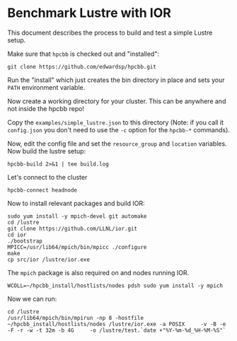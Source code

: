 # Benchmark Lustre with IOR

This document describes the process to build and test a simple Lustre setup.

Make sure that `hpcbb` is checked out and "installed":

    git clone https://github.com/edwardsp/hpcbb.git

Run the "install" which just creates the bin directory in place and sets your `PATH` environment variable.

Now create a working directory for your cluster.  This can be anywhere and not inside the hpcbb repo!

Copy the `examples/simple_lustre.json` to this directory (Note: if you call it `config.json` you don't need to use the `-c` option for the `hpcbb-*` commands).

Now, edit the config file and set the `resource_group` and `location` variables. Now build the lustre setup:

    hpcbb-build 2>&1 | tee build.log

Let's connect to the cluster

    hpcbb-connect headnode

Now to install relevant packages and build IOR:

    sudo yum install -y mpich-devel git automake
    cd /lustre
    git clone https://github.com/LLNL/ior.git
    cd ior
    ./bootstrap
    MPICC=/usr/lib64/mpich/bin/mpicc ./configure
    make
    cp src/ior /lustre/ior.exe

The `mpich` package is also required on and nodes running IOR.

    WCOLL=~/hpcbb_install/hostlists/nodes pdsh sudo yum install -y mpich

Now we can run:

    cd /lustre
    /usr/lib64/mpich/bin/mpirun -np 8 -hostfile ~/hpcbb_install/hostlists/nodes /lustre/ior.exe -a POSIX     -v -B -e -F -r -w -t 32m -b 4G     -o /lustre/test.`date +"%Y-%m-%d_%H-%M-%S"`


